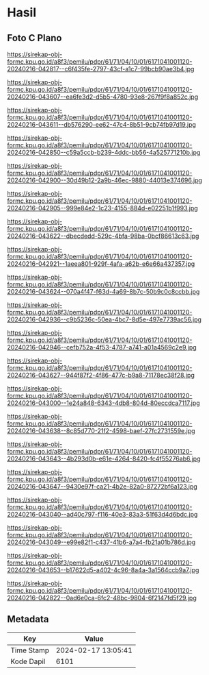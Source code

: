 # Hasil

## Foto C Plano

https://sirekap-obj-formc.kpu.go.id/a8f3/pemilu/pdpr/61/71/04/10/01/6171041001120-20240216-042817--c6f435fe-2797-43cf-a1c7-99bcb90ae3b4.jpg

https://sirekap-obj-formc.kpu.go.id/a8f3/pemilu/pdpr/61/71/04/10/01/6171041001120-20240216-043607--ea6fe3d2-d5b5-4780-93e8-267f9f8a852c.jpg

https://sirekap-obj-formc.kpu.go.id/a8f3/pemilu/pdpr/61/71/04/10/01/6171041001120-20240216-043611--db576290-ee62-47c4-8b51-9cb74fb97d19.jpg

https://sirekap-obj-formc.kpu.go.id/a8f3/pemilu/pdpr/61/71/04/10/01/6171041001120-20240216-042850--c59a5ccb-b239-4ddc-bb56-4a525771210b.jpg

https://sirekap-obj-formc.kpu.go.id/a8f3/pemilu/pdpr/61/71/04/10/01/6171041001120-20240216-042900--30d49b12-2a9b-46ec-9880-44013e374696.jpg

https://sirekap-obj-formc.kpu.go.id/a8f3/pemilu/pdpr/61/71/04/10/01/6171041001120-20240216-042905--999e84e2-1c23-4155-884d-e02251b1f993.jpg

https://sirekap-obj-formc.kpu.go.id/a8f3/pemilu/pdpr/61/71/04/10/01/6171041001120-20240216-043622--dbecdedd-529c-4bfa-98ba-0bcf86613c63.jpg

https://sirekap-obj-formc.kpu.go.id/a8f3/pemilu/pdpr/61/71/04/10/01/6171041001120-20240216-042921--1aeea801-929f-4afa-a62b-e6e66a437357.jpg

https://sirekap-obj-formc.kpu.go.id/a8f3/pemilu/pdpr/61/71/04/10/01/6171041001120-20240216-043624--070a4f47-f63d-4a69-8b7c-50b9c0c8ccbb.jpg

https://sirekap-obj-formc.kpu.go.id/a8f3/pemilu/pdpr/61/71/04/10/01/6171041001120-20240216-042936--c9b5236c-50ea-4bc7-8d5e-497e7739ac56.jpg

https://sirekap-obj-formc.kpu.go.id/a8f3/pemilu/pdpr/61/71/04/10/01/6171041001120-20240216-042946--cefb752a-4f53-4787-a741-a01a4569c2e9.jpg

https://sirekap-obj-formc.kpu.go.id/a8f3/pemilu/pdpr/61/71/04/10/01/6171041001120-20240216-043627--944f87f2-4f86-477c-b9a8-71178ec38f28.jpg

https://sirekap-obj-formc.kpu.go.id/a8f3/pemilu/pdpr/61/71/04/10/01/6171041001120-20240216-043000--1e24a848-6343-4db8-804d-80eccdca7117.jpg

https://sirekap-obj-formc.kpu.go.id/a8f3/pemilu/pdpr/61/71/04/10/01/6171041001120-20240216-043638--8c85d770-21f2-4598-baef-27fc2731559e.jpg

https://sirekap-obj-formc.kpu.go.id/a8f3/pemilu/pdpr/61/71/04/10/01/6171041001120-20240216-043643--4b293d0b-e61e-4264-8420-fc4f55276ab6.jpg

https://sirekap-obj-formc.kpu.go.id/a8f3/pemilu/pdpr/61/71/04/10/01/6171041001120-20240216-043647--9430e97f-ca21-4b2e-82a0-87272bf6a123.jpg

https://sirekap-obj-formc.kpu.go.id/a8f3/pemilu/pdpr/61/71/04/10/01/6171041001120-20240216-043040--ad40c797-f116-40e3-83a3-51f63d4d6bdc.jpg

https://sirekap-obj-formc.kpu.go.id/a8f3/pemilu/pdpr/61/71/04/10/01/6171041001120-20240216-043049--e99e82f1-c437-41b6-a7a4-fb21a01b786d.jpg

https://sirekap-obj-formc.kpu.go.id/a8f3/pemilu/pdpr/61/71/04/10/01/6171041001120-20240216-043653--b17622d5-a402-4c96-8a4a-3a1564ccb9a7.jpg

https://sirekap-obj-formc.kpu.go.id/a8f3/pemilu/pdpr/61/71/04/10/01/6171041001120-20240216-042822--0ad6e0ca-6fc2-48bc-9804-6f2147fd5f29.jpg


## Metadata

| Key        | Value               |
| ---------- | ------------------- |
| Time Stamp | 2024-02-17 13:05:41 |
| Kode Dapil | 6101                |




